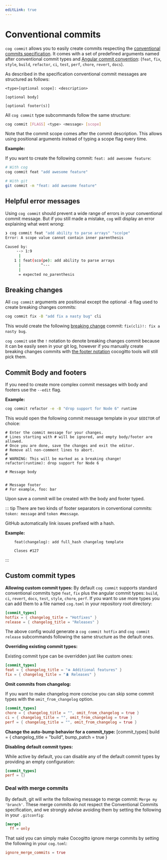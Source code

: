 ```yaml
---
editLink: true
---
```


# Conventional commits

`cog commit` allows you to easily create commits respecting the
[conventional commits specification](https://www.conventionalcommits.org/en/v1.0.0/). It comes with a set of predefined
arguments named after conventional commit types and
[Angular commit convention](https://github.com/angular/angular/blob/22b96b9/CONTRIBUTING.md#-commit-message-guidelines): (`feat`, `fix`, `style`, `build`, `refactor`, `ci`, `test`, `perf`, `chore`, `revert`, `docs`).

As described in the specification conventional commit messages are structured as follows:

```conventional_commit
<type>[optional scope]: <description>

[optional body]

[optional footer(s)]
```

All `cog commit` type subcommands follow the same structure:

```sh
cog commit [FLAGS] <type> <message> [scope]
```

Note that the commit scope comes after the commit description.
This allows using positional arguments instead of typing a scope flag every time.

**Example:**

If you want to create the following commit: `feat: add awesome feature`:

```sh
# With cog
cog commit feat "add awesome feature"

# With git
git commit -m "feat: add awesome feature"
```

## Helpful error messages

Using `cog commit` should prevent a wide range of errors in your conventional commit message. But if you still made a mistake,
`cog` will display an error explaining what went wrong:

```bash
❯ cog commit feat "add ability to parse arrays" "sco(pe"
Error: A scope value cannot contain inner parenthesis

Caused by:
     --> 1:9
      |
    1 | feat(sco(pe): add ability to parse arrays
      |         ^---
      |
      = expected no_parenthesis
```

## Breaking changes

All `cog commit` arguments are positional except the optional `-B` flag used to create breaking changes commits:

```bash
cog commit fix -B "add fix a nasty bug" cli
```

This would create the following [breaking change](https://www.conventionalcommits.org/en/v1.0.0/#commit-message-with--to-draw-attention-to-breaking-change)
commit: `fix(cli)!: fix a nasty bug`.

`cog commit` use the `!` notation to denote breaking changes commit because it can be easily seen in your git log, however if
you manually create breaking changes commits with [the footer notation](https://www.conventionalcommits.org/en/v1.0.0/#commit-message-with-description-and-breaking-change-footer)
cocogitto tools will still pick them.

## Commit Body and footers

If you need to create more complex commit messages with body and footers use the `--edit` flag.

**Example:**

```bash
cog commit refactor -e -B "drop support for Node 6" runtime
```

This would open the following commit message template in your `$EDITOR` of choice:

```editor
# Enter the commit message for your changes.
# Lines starting with # will be ignored, and empty body/footer are allowed.
# Once you are done, save the changes and exit the editor.
# Remove all non-comment lines to abort.
#
# WARNING: This will be marked as a breaking change!
refactor(runtime): drop support for Node 6

# Message body


# Message footer
# For example, foo: bar
```

Upon save a commit will be created with the body and footer typed.

::: tip
There are two kinds of footer separators in conventional commits: `token: message` and `token #message`.

GitHub automatically link issues prefixed with a hash.

**Example:**

```
    feat(changelog): add full_hash changelog template

    Closes #127
```

:::

## Custom commit types

**Allowing custom commit types:**
By default `cog commit` supports standard conventional commits type `feat`, `fix` plus the angular commit types: `build`, `ci`,
`revert`, `docs`, `test`, `style`, `chore`, `perf`. If you want to use more types you can add them to a file named
`cog.toml` in your repository root directory:

```toml
[commit_types]
hotfix = { changelog_title = "Hotfixes" }
release = { changelog_title = "Releases" }
```

The above config would generate a `cog commit hotfix` and `cog commit release` subcommands following the same structure as the default ones.

**Overriding existing commit types:**

Existing commit type can be overridden just like custom ones:

```toml
[commit_types]
feat = { changelog_title = "➕ Additional features" }
fix = { changelog_title = "🪲 Releases" }
```

**Omit commits from changelog:**

If you want to make changelog more concise you can skip some commit types with the `omit_from_changelog` option.

```toml
[commit_types]
chore = { changelog_title = "", omit_from_changelog = true }
ci = { changelog_title = "", omit_from_changelog = true }
perf = { changelog_title = "", omit_from_changelog = true }
```

**Change the auto-bump behavior for a commit_type:**
[commit_types]
build = { changelog_title = "build", bump_patch = true }

**Disabling default commit types:**

While active by default, you can disable any of the default commit types by providing an empty configuration:

```toml
[commit_types]
perf = {}
```

### Deal with merge commits

By default, git will write the following message to merge commit: `Merge my 'branch'`. These merge commits do not respect
the Conventional Commits specification, and we strongly advise avoiding them by setting the following in your `.gitconfig`:

```toml
[merge]
  ff = only
```

That said you can simply make Cocogitto ignore merge commits by setting the following in your `cog.toml`:

```toml
ignore_merge_commits = true
```

